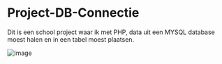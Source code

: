 # Project-DB-Connectie
Dit is een school project waar ik met PHP, data uit een MYSQL database moest halen en in een tabel moest plaatsen.

![image](https://github.com/RayanK0/Project-DB-Connectie/assets/59512147/0e84de1b-2eef-4e98-aceb-d709efc3e1aa)
